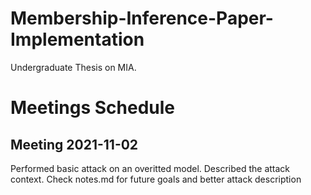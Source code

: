 # Membership-Inference-Paper-Implementation
Undergraduate Thesis on MIA.

# Meetings Schedule

## Meeting 2021-11-02

Performed basic attack on an overitted model. Described the attack context. Check notes.md for future goals and better attack description



